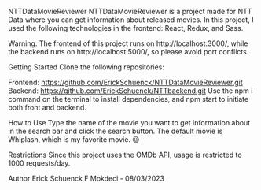 NTTDataMovieReviewer
NTTDataMovieReviewer is a project made for NTT Data where you can get information about released movies. In this project, I used the following technologies in the frontend: React, Redux, and Sass.

Warning: The frontend of this project runs on http://localhost:3000/, while the backend runs on http://localhost:5000/, so please avoid port conflicts.

Getting Started
Clone the following repositories:

Frontend: https://github.com/ErickSchuenck/NTTDataMovieReviewer.git
Backend: https://github.com/ErickSchuenck/NTTbackend.git
Use the npm i command on the terminal to install dependencies, and npm start to initiate both front and backend.

How to Use
Type the name of the movie you want to get information about in the search bar and click the search button. The default movie is Whiplash, which is my favorite movie. 😉

Restrictions
Since this project uses the OMDb API, usage is restricted to 1000 requests/day.

Author
Erick Schuenck F Mokdeci - 08/03/2023
